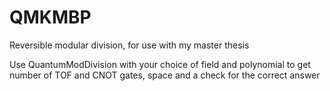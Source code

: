 # QMKMBP
Reversible modular division, for use with my master thesis

Use QuantumModDivision with your choice of field and polynomial to get number of TOF and CNOT gates, space and a check for the correct answer
